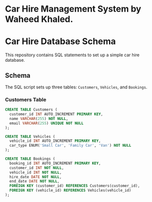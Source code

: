 # Car Hire Management System by Waheed Khaled.

# Car Hire Database Schema

This repository contains SQL statements to set up a simple car hire database.

## Schema

The SQL script sets up three tables: `Customers`, `Vehicles`, and `Bookings`.

### Customers Table

```sql
CREATE TABLE Customers (
  customer_id INT AUTO_INCREMENT PRIMARY KEY,
  name VARCHAR(255) NOT NULL,
  email VARCHAR(255) UNIQUE NOT NULL
);

CREATE TABLE Vehicles (
  vehicle_id INT AUTO_INCREMENT PRIMARY KEY,
  car_type ENUM('Small Car', 'Family Car', 'Van') NOT NULL
);

CREATE TABLE Bookings (
  booking_id INT AUTO_INCREMENT PRIMARY KEY,
  customer_id INT NOT NULL,
  vehicle_id INT NOT NULL,
  hire_date DATE NOT NULL,
  end_date DATE NOT NULL,
  FOREIGN KEY (customer_id) REFERENCES Customers(customer_id),
  FOREIGN KEY (vehicle_id) REFERENCES Vehicles(vehicle_id)
);
```
